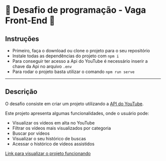 # 🏁 Desafio de programação - Vaga Front-End 🏁

## Instruções

- Primeiro, faça o download ou clone o projeto para o seu repositório
- Instale todas as dependências do projeto com ```npm i```
- Para conseguir ter acesso a Api do YouTube é necessário inserir a chave da Api no arquivo ```.env```
- Para rodar o projeto basta utilizar o comando ```npm run serve```

****

## Descrição

O desafio consiste em criar um projeto utilizando a [API do YouTube](https://developers.google.com/youtube/v3). 

Este projeto apresenta algumas funcionalidades, onde o usuário pode:

- Visualizar os vídeos em alta no YouTube
- Filtrar os vídeos mais visualizados por categoria
- Buscar por vídeos
- Visualizar o seu histórico de buscas
- Acessar o histórico de vídeos assistidos


[Link para visualizar o projeto funcionando](https://desafio-frontend-arthur-stofeles.000webhostapp.com/)
